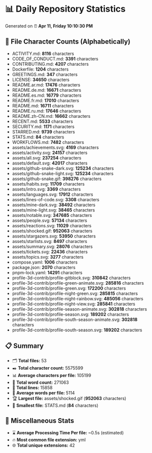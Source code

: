 # 📊 Daily Repository Statistics
Generated on ⏰ **Apr 11, Friday 10:10:30 PM**

## 📂 File Character Counts (Alphabetically)
- ACTIVITY.md: **8116** characters
- CODE_OF_CONDUCT.md: **3391** characters
- CONTRIBUTING.md: **4207** characters
- Dockerfile: **1204** characters
- GREETINGS.md: **347** characters
- LICENSE: **34650** characters
- README.ar.md: **17476** characters
- README.de.md: **16671** characters
- README.es.md: **16779** characters
- README.fr.md: **17010** characters
- README.md: **16711** characters
- README.ru.md: **17646** characters
- README.zh-CN.md: **16662** characters
- RECENT.md: **5533** characters
- SECURITY.md: **1171** characters
- STARRED.md: **9739** characters
- STATS.md: **84** characters
- WORKFLOWS.md: **7482** characters
- assets/achievements.svg: **4169** characters
- assets/activity.svg: **24157** characters
- assets/all.svg: **237254** characters
- assets/default.svg: **42017** characters
- assets/github-snake-dark.svg: **125234** characters
- assets/github-snake-light.svg: **125234** characters
- assets/github-snake.gif: **398276** characters
- assets/habits.svg: **11709** characters
- assets/intro.svg: **3369** characters
- assets/languages.svg: **17912** characters
- assets/lines-of-code.svg: **3308** characters
- assets/mine-dark.svg: **38492** characters
- assets/mine-light.svg: **38465** characters
- assets/notable.svg: **347685** characters
- assets/people.svg: **57134** characters
- assets/reactions.svg: **11029** characters
- assets/shocked.gif: **952063** characters
- assets/stargazers.svg: **53950** characters
- assets/starlists.svg: **8497** characters
- assets/summary.svg: **28076** characters
- assets/tickets.svg: **22436** characters
- assets/topics.svg: **3277** characters
- compose.yaml: **1006** characters
- package.json: **2070** characters
- pnpm-lock.yaml: **14291** characters
- profile-3d-contrib/profile-gitblock.svg: **310842** characters
- profile-3d-contrib/profile-green-animate.svg: **285816** characters
- profile-3d-contrib/profile-green.svg: **172200** characters
- profile-3d-contrib/profile-night-green.svg: **285815** characters
- profile-3d-contrib/profile-night-rainbow.svg: **485056** characters
- profile-3d-contrib/profile-night-view.svg: **285841** characters
- profile-3d-contrib/profile-season-animate.svg: **302818** characters
- profile-3d-contrib/profile-season.svg: **189202** characters
- profile-3d-contrib/profile-south-season-animate.svg: **302818** characters
- profile-3d-contrib/profile-south-season.svg: **189202** characters

## 📋 Summary
- 🗂️ **Total files:** 53
- ✒️ **Total character count:** 5575599
- 📊 **Average characters per file:** 105199
- 📝 **Total word count:** 271063
- 🧾 **Total lines:** 15858
- 📐 **Average words per file:** 5114
- 🏆 **Largest file:** assets/shocked.gif (**952063** characters)
- 🥉 **Smallest file:** STATS.md (**84** characters)

## 🌟 Miscellaneous Stats
- ⌛ **Average Processing Time Per file:** ~0.5s (estimated)
- 🔥 **Most common file extension:** yml
- 🌐 **Total unique extensions:** 42
